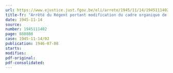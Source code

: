 ```yaml
---
url: https://www.ejustice.just.fgov.be/eli/arrete/1945/11/14/1945111402/justel
title-fr: "Arrêté du Régent portant modification du cadre organique de l'Observatoire royal"
date: 1945-11-14
source:
number: 1945111402
page: 888888
case: 1945-11-14/02
publication: 1946-07-08
starts:
modifies:
pdf-original:
pdf-consolidated:
---
```


